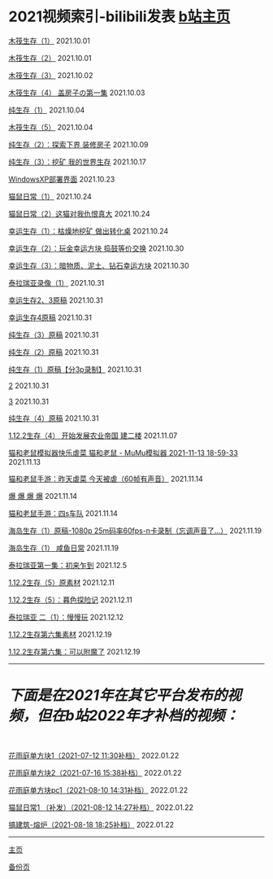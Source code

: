 <p><h1>2021视频索引-bilibili发表 <a href="space.bilibili.com/474005040" target="_blank">b站主页</a></h1></p>
<p><a href="https://www.bilibili.com/video/BV153411172o" target="_blank">木筏生存（1）</a> 2021.10.01</p>
<p><a href="https://www.bilibili.com/video/BV1h64y187QD" target="_blank">木筏生存（2）</a> 2021.10.01</p>
<p><a href="https://www.bilibili.com/video/BV1zU4y1c7TS" target="_blank">木筏生存（3）</a> 2021.10.02</p>
<p><a href="https://www.bilibili.com/video/BV18Q4y167kG" target="_blank">木筏生存（4） 盖房子の第一集</a> 2021.10.03</p>
<p><a href="https://www.bilibili.com/video/BV1mq4y1R7xw" target="_blank">纯生存（1）</a> 2021.10.04</p>
<p><a href="https://www.bilibili.com/video/BV1Mq4y1N7XR" target="_blank">木筏生存（5）</a> 2021.10.04</p>
<p><a href="https://www.bilibili.com/video/BV1DL4y1z795" target="_blank">纯生存（2）：探索下界 装修房子</a> 2021.10.09</p>
<p><a href="https://www.bilibili.com/video/BV1444y1v77j" target="_blank">纯生存（3）：挖矿 我的世界生存</a> 2021.10.17</p>
<p><a href="https://www.bilibili.com/video/BV1Ku411f7nh" target="_blank">WindowsXP部署界面</a> 2021.10.23</p>
<p><a href="https://www.bilibili.com/video/BV1qb4y1h7hB" target="_blank">猫鼠日常（1）</a> 2021.10.24</p>
<p><a href="https://www.bilibili.com/video/BV1nP4y1L771" target="_blank">猫鼠日常（2）这猫对我仇恨真大</a> 2021.10.24</p>
<p><a href="https://www.bilibili.com/video/BV1vL4y1i78L" target="_blank">幸运生存（1）：枯燥地挖矿 做出转化桌</a> 2021.10.24</p>
<p><a href="https://www.bilibili.com/video/BV19u411d7sx" target="_blank">幸运生存（2）：玩金幸运方块 捣鼓等价交换</a> 2021.10.30</p>
<p><a href="https://www.bilibili.com/video/BV1Su411o7EM" target="_blank">幸运生存（3）：暗物质、泥土、钻石幸运方块</a> 2021.10.30</p>
<p><a href="https://www.bilibili.com/video/BV1bh41187gL" target="_blank">泰拉瑞亚录像（1）</a> 2021.10.31</p>
<p><a href="https://www.bilibili.com/video/BV13r4y1C7hH" target="_blank">幸运生存2、3原稿</a> 2021.10.31</p>
<p><a href="https://www.bilibili.com/video/BV1XR4y177Tc" target="_blank">幸运生存4原稿</a> 2021.10.31</p>
<p><a href="https://www.bilibili.com/video/BV13P4y1j7pB" target="_blank">纯生存（3）原稿</a> 2021.10.31</p>
<p><a href="https://www.bilibili.com/video/BV1nR4y1E72T" target="_blank">纯生存（2）原稿</a> 2021.10.31</p>
<p><a href="https://www.bilibili.com/video/BV1tq4y1r7m1" target="_blank">纯生存（1）原稿【分3p录制】</a> 2021.10.31</p>
<p><a href="https://www.bilibili.com/video/BV1FL4y1q7xq" target="_blank">2</a> 2021.10.31</p>
<p><a href="https://www.bilibili.com/video/BV1BT4y1d721" target="_blank">3</a> 2021.10.31</p>
<p><a href="https://www.bilibili.com/video/BV1y3411k7xu" target="_blank">纯生存（4）原稿</a> 2021.10.31</p>
<p><a href="https://www.bilibili.com/video/BV1AQ4y1D76m" target="_blank">1.12.2生存（4） 开始发展农业帝国 建二楼</a> 2021.11.07</p>
<p><a href="https://www.bilibili.com/video/BV1wq4y167DN" target="_blank">猫和老鼠模拟器快乐虐菜 猫和老鼠 - MuMu模拟器 2021-11-13 18-59-33</a> 2021.11.13</p>
<p><a href="https://www.bilibili.com/video/BV1DS4y1d7gc" target="_blank">猫和老鼠手游：昨天虐菜 今天被虐（60帧有声音）</a> 2021.11.14</p>
<p><a href="https://www.bilibili.com/video/BV16L411u7GC" target="_blank">爆 爆 爆 爆</a> 2021.11.14</p>
<p><a href="https://www.bilibili.com/video/BV16f4y1T7gD" target="_blank">猫和老鼠手游：四s车队</a> 2021.11.14</p>
<p><a href="https://www.bilibili.com/video/BV1Lq4y1g7DF" target="_blank">海岛生存（1）原稿-1080p 25m码率60fps-n卡录制（忘调声音了...）</a> 2021.11.19</p>
<p><a href="https://www.bilibili.com/video/BV1J44y1Y79L" target="_blank">海岛生存（1） 咸鱼日常</a> 2021.11.19</p>
<p><a href="https://www.bilibili.com/video/BV16Y411p7zG" target="_blank">泰拉瑞亚第一集：初来乍到</a> 2021.12.5</p>
<p><a href="https://www.bilibili.com/video/BV1PM4y1c7Xg" target="_blank">1.12.2生存（5）原素材</a> 2021.12.11</p>
<p><a href="https://www.bilibili.com/video/BV1Tb4y1q7bs" target="_blank">1.12.2生存（5）：暮色探险记</a> 2021.12.11</p>
<p><a href="https://www.bilibili.com/video/BV1PQ4y1v71Z" target="_blank">泰拉瑞亚 二（1）：慢慢玩</a> 2021.12.12</p>
<p><a href="https://www.bilibili.com/video/BV1EM4y1c7TZ" target="_blank">1.12.2生存第六集素材</a> 2021.12.19</p>
<p><a href="https://www.bilibili.com/video/BV1Ui4y1d7Nd" target="_blank">1.12.2生存第六集：可以附魔了</a> 2021.12.19</p>
<hr>
<p><h1><strong><em>下面是在2021年在其它平台发布的视频，但在b站2022年才补档的视频：</strong></h1></em></p1>
<br>
<p><a href="https://www.bilibili.com/video/BV1K3411Y7kW "target="_blank">花雨庭单方块1（2021-07-12 11:30补档）</a> 2022.01.22</p>
<p><a href="https://www.bilibili.com/video/BV1bS4y1o7MS "target="_blank">花雨庭单方块2（2021-07-16 15:38补档）</a> 2022.01.22</p>
<p><a href="https://www.bilibili.com/video/BV1TS4y1o7zz "target="_blank">花雨庭单方块pc1（2021-08-10 14:31补档）</a> 2022.01.22</p>
<p><a href="https://www.bilibili.com/video/BV1aY411b73C "target="_blank">猫鼠日常1 （补发）（2021-08-12 14:27补档）</a> 2022.01.22</p>
<p><a href="https://www.bilibili.com/video/BV1NS4y177e2 "target="_blank">搞建筑-熔炉（2021-08-18 18:25补档）</a> 2022.01.22</p>
<hr>
<p><a href="https://hplook233.github.io/ "target="_blank">主页</a></p>
<p><a href="https://hplook233.github.io/hplk.github.io/ "target="_blank">备份页</a></p>
